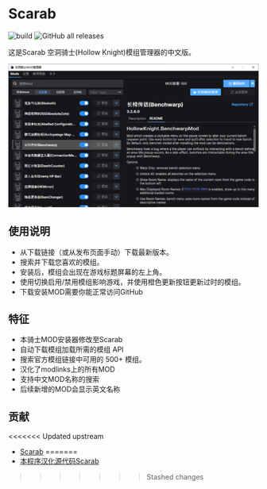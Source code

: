 # Scarab
![build](https://github.com/fifty-six/Scarab/actions/workflows/dotnet.yml/badge.svg)
![GitHub all releases](https://img.shields.io/github/downloads/fifty-six/Scarab/total)

这是Scarab 空洞骑士(Hollow Knight)模组管理器的中文版。

![screenshot](https://github.com/huaisha1224/HollowKnightMODManager/blob/main/screenshot.png)

## 使用说明
- 从下载链接（或从发布页面手动）下载最新版本。
- 搜索并下载您喜欢的模组。
- 安装后，模组会出现在游戏标题屏幕的左上角。
- 使用切换启用/禁用模组影响游戏，并使用橙色更新按钮更新过时的模组。
- 下载安装MOD需要你能正常访问GitHub

## 特征
- 本骑士MOD安装器修改至Scarab
- 自动下载模组加载所需的模组 API
- 搜索官方模组链接中可用的 500+ 模组。
- 汉化了modlinks上的所有MOD
- 支持中文MOD名称的搜索
- 后续新增的MOD会显示英文名称


## 贡献
<<<<<<< Updated upstream
- [Scarab](https://github.com/fifty-six/Scarab)
=======
- [本程序汉化源代码Scarab](https://github.com/fifty-six/Scarab)
>>>>>>> Stashed changes
